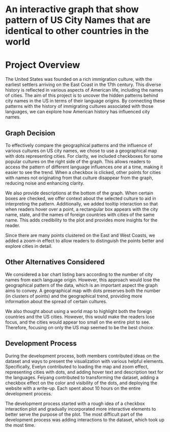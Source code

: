 
# An interactive graph that show pattern of US City Names that are identical to other countries in the world

# Project Overview

The United States was founded on a rich immigration culture, with the earliest settlers arriving on the East Coast in the 17th century. This diverse history is reflected in various aspects of American life, including the names of cities. The aim of this project is to uncover the hidden patterns behind city names in the US in terms of their language origins. By connecting these patterns with the history of immigrating cultures associated with those languages, we can explore how American history has influenced city names.

## Graph Decision

To effectively compare the geographical patterns and the influence of various cultures on US city names, we chose to use a geographical map with dots representing cities. For clarity, we included checkboxes for some popular cultures on the right side of the graph. This allows readers to access the pattern of different language influences one at a time, making it easier to see the trend. When a checkbox is clicked, other points for cities with names not originating from that culture disappear from the graph, reducing noise and enhancing clarity.

We also provide descriptions at the bottom of the graph. When certain boxes are checked, we offer context about the selected culture to aid in interpreting the pattern. Additionally, we added tooltip interaction so that when readers hover over a point, a rectangular box appears with the city name, state, and the names of foreign countries with cities of the same name. This adds credibility to the plot and provides more insights for the reader.

Since there are many points clustered on the East and West Coasts, we added a zoom-in effect to allow readers to distinguish the points better and explore cities in detail.

## Other Alternatives Considered

We considered a bar chart listing bars according to the number of city names from each language origin. However, this approach would lose the geographical pattern of the data, which is an important aspect the graph aims to convey. A geographical map with dots preserves both the number (in clusters of points) and the geographical trend, providing more information about the spread of certain cultures.

We also thought about using a world map to highlight both the foreign countries and the US cities. However, this would make the readers lose focus, and the cities would appear too small on the entire plot to see. Therefore, focusing on only the US map seemed to be the best choice.

## Development Process

During the development process, both members contributed ideas on the dataset and ways to present the visualization with various helpful elements. Specifically, Evelyn contributed to loading the map and zoom effect, representing cities with dots, and adding hover text and description text for the languages. Feiyang contributed to transforming the dataset, adding a checkbox effect on the color and visibility of the dots, and deploying the website with a write-up. Each spent about 10 hours on the entire development process.

The development process started with a rough idea of a checkbox interaction plot and gradually incorporated more interactive elements to better serve the purpose of the plot. The most difficult part of the development process was adding interactions to the dataset, which took up the most time.


